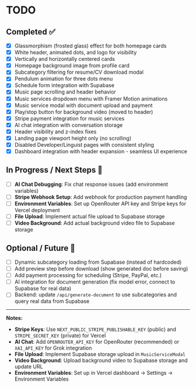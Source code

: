 # TODO

## Completed ✅
- [x] Glassmorphism (frosted glass) effect for both homepage cards
- [x] White header, animated dots, and logo for visibility
- [x] Vertically and horizontally centered cards
- [x] Homepage background image from profile card
- [x] Subcategory filtering for resume/CV download modal
- [x] Pendulum animation for three dots menu
- [x] Schedule form integration with Supabase
- [x] Music page scrolling and header behavior
- [x] Music services dropdown menu with Framer Motion animations
- [x] Music service modal with document upload and payment
- [x] Play/stop button for background video (moved to header)
- [x] Stripe payment integration for music services
- [x] AI chat integration with conversation storage
- [x] Header visibility and z-index fixes
- [x] Landing page viewport height only (no scrolling)
- [x] Disabled Developer/Linguist pages with consistent styling
- [x] Dashboard integration with header expansion - seamless UI experience

## In Progress / Next Steps 🔄
- [ ] **AI Chat Debugging**: Fix chat response issues (add environment variables)
- [ ] **Stripe Webhook Setup**: Add webhook for production payment handling
- [ ] **Environment Variables**: Set up OpenRouter API key and Stripe keys for Vercel deployment
- [ ] **File Upload**: Implement actual file upload to Supabase storage
- [ ] **Video Background**: Add actual background video file to Supabase storage

## Optional / Future 🚀
- [ ] Dynamic subcategory loading from Supabase (instead of hardcoded)
- [ ] Add preview step before download (show generated doc before saving)
- [ ] Add payment processing for scheduling (Stripe, PayPal, etc.)
- [ ] AI integration for document generation (fix model error, connect to Supabase for real data)
- [ ] Backend: update `/api/generate-document` to use subcategories and query real data from Supabase

---

**Notes:**
- **Stripe Keys**: Use `NEXT_PUBLIC_STRIPE_PUBLISHABLE_KEY` (public) and `STRIPE_SECRET_KEY` (private) for Vercel
- **AI Chat**: Add `OPENROUTER_API_KEY` for OpenRouter (recommended) or `XAI_API_KEY` for Grok integration
- **File Upload**: Implement Supabase storage upload in `MusicServiceModal`
- **Video Background**: Upload background video to Supabase storage and update URL
- **Environment Variables**: Set up in Vercel dashboard → Settings → Environment Variables 